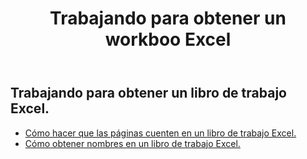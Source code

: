 ﻿---
title: Trabajando para obtener un workboo Excel
second_title: Aspose.Cells Cloud Documen
linktitle: Ge
type: docs
url: /es/workbook/get/
keywords: Working with getting on an Excel workbook
description: Aspose.Cells Cloud REST API admite el trabajo para obtener un libro de trabajo Excel. SDK admite tipos de lenguajes de desarrollo. Incluyen Android, C#, Go, Java, NodeJS, Perl, PHP, Python, Ruby y Swift.
weight: 100
kwords: Excel, Office Cloud, REST API, Hoja de cálculo, PDF, CSV, Json, Markdwon, Trabajando para obtener un libro de trabajo Excel
---
## Trabajando para obtener un libro de trabajo Excel.

- [Cómo hacer que las páginas cuenten en un libro de trabajo Excel.](/cells/es/workbook/get/page-count/)
- [Cómo obtener nombres en un libro de trabajo Excel.](/cells/es/workbook/get/names/)
